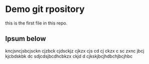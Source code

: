 # Demo git rpository

this is the first file in this repo.

## Ipsum below 
kncjsncjsbcjsckn cjzbck
cjdsckjz cjkzx cjs cd cj ckzx c
sc zxnc jbcj kjcbdskbk
dc sdjcdsjbcdhcbkzx ckjd
d cjkskjbcjhdbchjbcjhbc